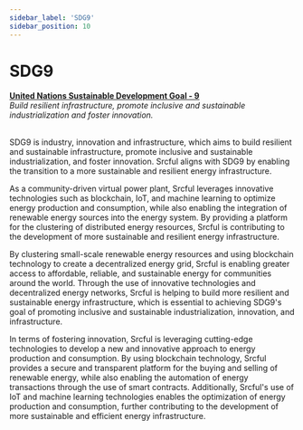 ```yaml
---
sidebar_label: 'SDG9'
sidebar_position: 10
---
```


# SDG9 

<div class="alert alert--primary" role="alert">
<b><a href="https://sdgs.un.org/goals/goal9">United Nations Sustainable Development Goal - 9</a></b><br />
<i>Build resilient infrastructure, promote inclusive and sustainable industrialization and foster innovation.</i>
</div><br />

SDG9 is industry, innovation and infrastructure, which aims to build resilient and sustainable infrastructure, promote inclusive and sustainable industrialization, and foster innovation. Srcful aligns with SDG9 by enabling the transition to a more sustainable and resilient energy infrastructure.

As a community-driven virtual power plant, Srcful leverages innovative technologies such as blockchain, IoT, and machine learning to optimize energy production and consumption, while also enabling the integration of renewable energy sources into the energy system. By providing a platform for the clustering of distributed energy resources, Srcful is contributing to the development of more sustainable and resilient energy infrastructure.

By clustering small-scale renewable energy resources and using blockchain technology to create a decentralized energy grid, Srcful is enabling greater access to affordable, reliable, and sustainable energy for communities around the world. Through the use of innovative technologies and decentralized energy networks, Srcful is helping to build more resilient and sustainable energy infrastructure, which is essential to achieving SDG9's goal of promoting inclusive and sustainable industrialization, innovation, and infrastructure.

In terms of fostering innovation, Srcful is leveraging cutting-edge technologies to develop a new and innovative approach to energy production and consumption. By using blockchain technology, Srcful provides a secure and transparent platform for the buying and selling of renewable energy, while also enabling the automation of energy transactions through the use of smart contracts. Additionally, Srcful's use of IoT and machine learning technologies enables the optimization of energy production and consumption, further contributing to the development of more sustainable and efficient energy infrastructure.